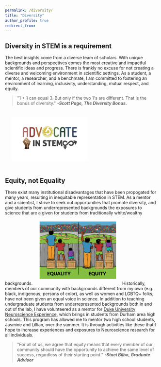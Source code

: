 ```yaml
---
permalink: /diversity/
title: "Diversity"
author_profile: true
redirect_from: 
---
```


## Diversity in STEM is a requirement

The best insights come from a diverse team of scholars. With unique backgrounds and perspectives comes the most creative and impactful scientific ideas and progress. There is frankly no excuse for not creating a diverse and welcoming environment in scientific settings. As a student, a mentor, a researcher, and a benchmate, I am committed to fostering an environment of learning, inclusivity, understanding, mutual respect, and equity.

> "1 + 1 can equal 3. But only if the two 1's are different. That is the bonus of diversity." ***-Scott Page, The Diversity Bonus.***

<img style="float: center; max-width: 50%; padding: 20px" src="../images/advocate_in_stem.jpeg">

## Equity, not Equality

There exist many institutional disadvantages that have been propogated for many years, resulting in inequitable representation in STEM. As a mentor and a scientist, I strive to seek out opportunities that promote diversity, and give students from underrepresented backgrounds the exposures to science that are a given for students from traditionally white/wealthy backgrounds. <img style="float: center; max-width: 50%; padding: 20px" src="../images/equality_vs_equity.png">Historically, members of our community with backgrounds different from my own (e.g. black, indigenous, persons of color), as well as women and LGBTQ+ folks, have not been given an equal voice in science. In addition to teaching  undergraduate students from underrepresented backgrounds both in and out of the lab, I have volunteered as a mentor for <a href="https://dibs.duke.edu/education/dune/" target="_blank">Duke University Neuroscience Experience</a>, which brings in students from Durham area high schools. This program has allowed me to mentor two high school students, Jasmine and Lillian, over the summer. It is through activities like these that I hope to increase experiences and exposures to Neuroscience research for all individuals.

> "For all of us, we agree that equity means that every member of our community should have the opportunity to achieve the same level of success, regardless of their starting point."  ***-Staci Bilbo, Graduate Advisor***



